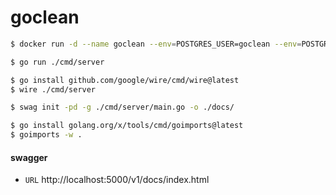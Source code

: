 # goclean

```bash
$ docker run -d --name goclean --env=POSTGRES_USER=goclean --env=POSTGRES_PASSWORD=goclean1! --env=POSTGRES_DB=goclean --env=TIMEZONE=Asia/Seoul -p 5432:5432 postgres
```

```bash
$ go run ./cmd/server

$ go install github.com/google/wire/cmd/wire@latest
$ wire ./cmd/server

$ swag init -pd -g ./cmd/server/main.go -o ./docs/

$ go install golang.org/x/tools/cmd/goimports@latest
$ goimports -w .
```

#### swagger
- `URL` http://localhost:5000/v1/docs/index.html